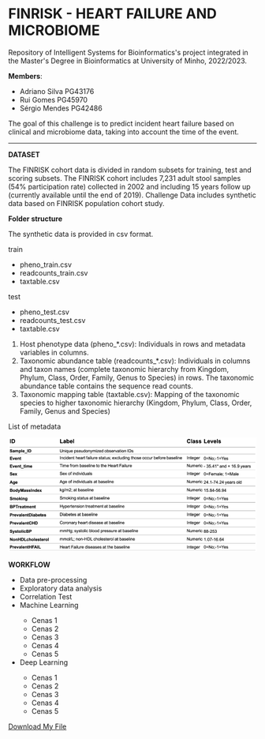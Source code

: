 # FINRISK - HEART FAILURE AND MICROBIOME

Repository of Intelligent Systems for Bioinformatics's project integrated in the Master's Degree in Bioinformatics at University of Minho, 2022/2023.

**Members**:
<ul>
  <li>Adriano Silva PG43176</li>
  <li>Rui Gomes PG45970</li>
  <li>Sérgio Mendes PG42486</li>
</ul>

The goal of this challenge is to predict incident heart failure based on clinical and microbiome data, taking into account the time of the event.

-----------
**DATASET**

The FINRISK cohort data is divided in random subsets for training, test and scoring subsets. The FINRISK cohort includes 7,231 adult stool samples (54% participation rate) collected in 2002 and including 15 years follow up (currently available until the end of 2019). Challenge Data includes synthetic data based on FINRISK population cohort study.

**Folder structure** 

The synthetic data is provided in csv format.

train
<ul>
 <li>pheno_train.csv</li>
  <li>readcounts_train.csv</li>
  <li>taxtable.csv</li>
</ul>

test
<ul>
 <li>pheno_test.csv</li>
  <li>readcounts_test.csv</li>
  <li>taxtable.csv</li>
</ul>

<ol>
 <li>Host phenotype data (pheno_*.csv): Individuals in rows and metadata variables in columns.</li>
  <li>Taxonomic abundance table (readcounts_*.csv): Individuals in columns and taxon names (complete taxonomic hierarchy from Kingdom, Phylum, Class, Order, Family, Genus to Species) in rows. The taxonomic abundance table contains the sequence read counts.</li>
  <li>Taxonomic mapping table (taxtable.csv): Mapping of the taxonomic species to higher taxonomic hierarchy (Kingdom, Phylum, Class, Order, Family, Genus and Species)</li>
</ol>

List of metadata

<img src="Table_1.png" alt="Table 1" class="list of metadata">

**WORKFLOW**

<ul>
 <li>Data pre-processing</li>
 <li>Exploratory data analysis</li>
 <li>Correlation Test</li>
 <li>Machine Learning</li>
    <ul>
 <li>Cenas 1</li>
 <li>Cenas 2</li>
 <li>Cenas 3</li>
 <li>Cenas 4</li>
 <li>Cenas 5</li>
</ul>
 <li>Deep Learning</li>
  <ul>
 <li>Cenas 1</li>
 <li>Cenas 2</li>
 <li>Cenas 3</li>
 <li>Cenas 4</li>
 <li>Cenas 5</li>
</ul>
</ul>

<a href="src/explore_analysis_training.ipynb">Download My File</a>












